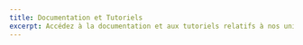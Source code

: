```yaml
---
title: Documentation et Tutoriels
excerpt: Accédez à la documentation et aux tutoriels relatifs à nos univers cloud pour vous accompagner dans le déploiement et l'usage de vos solutions.
---
```

